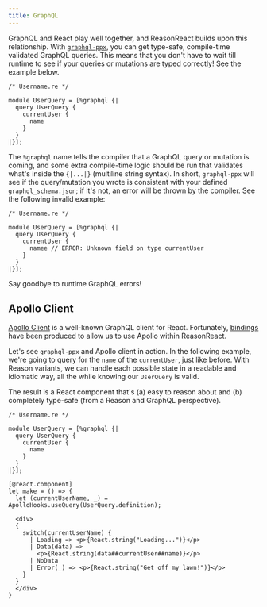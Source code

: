 ```yaml
---
title: GraphQL
---
```


GraphQL and React play well together, and ReasonReact builds upon this
relationship. With
[`graphql-ppx`](https://github.com/reasonml-community/graphql_ppx), you can get
type-safe, compile-time validated GraphQL queries. This means that you don't
have to wait till runtime to see if your queries or mutations are typed
correctly! See the example below.

```reason
/* Username.re */

module UserQuery = [%graphql {|
  query UserQuery {
    currentUser {
      name
    }
  }
|}];
```

The `%graphql` name tells the compiler that a GraphQL query or mutation is
coming, and some extra compile-time logic should be run that validates what's
inside the `{|...|}` (multiline string syntax). In short, `graphql-ppx` will see
if the query/mutation you wrote is consistent with your defined
`graphql_schema.json`; if it's not, an error will be thrown by the compiler. See
the following invalid example:

```reason
/* Username.re */

module UserQuery = [%graphql {|
  query UserQuery {
    currentUser {
      namee // ERROR: Unknown field on type currentUser
    }
  }
|}];
```

Say goodbye to runtime GraphQL errors!

## Apollo Client

[Apollo Client](https://www.apollographql.com/docs/react/) is a well-known
GraphQL client for React. Fortunately,
[bindings](https://github.com/Astrocoders/reason-apollo-hooks) have been
produced to allow us to use Apollo within ReasonReact.

Let's see `graphql-ppx` and Apollo client in action. In the following example,
we're going to query for the `name` of the `currentUser`, just like before.
With Reason variants, we can handle each possible state in a readable and
idiomatic way, all the while knowing our `UserQuery` is valid.

The result is a React component that's (a) easy to reason about and (b)
completely type-safe (from a Reason and GraphQL perspective).

```reason
/* Username.re */

module UserQuery = [%graphql {|
  query UserQuery {
    currentUser {
      name
    }
  }
|}];

[@react.component]
let make = () => {
  let (currentUserName, _) = ApolloHooks.useQuery(UserQuery.definition);

  <div>
  {
    switch(currentUserName) {
      | Loading => <p>{React.string("Loading...")}</p>
      | Data(data) =>
        <p>{React.string(data##currentUser##name)}</p>
      | NoData
      | Error(_) => <p>{React.string("Get off my lawn!")}</p>
    }
  }
  </div>
}
```
